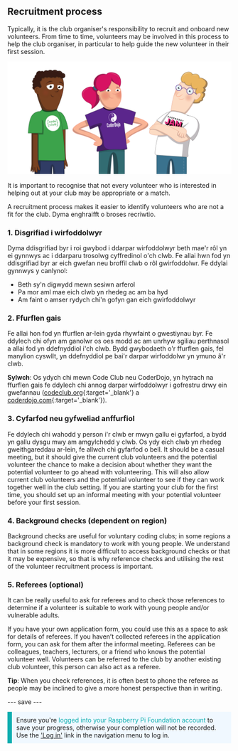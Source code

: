 ## Recruitment process

Typically, it is the club organiser's responsibility to recruit and onboard new volunteers. From time to time, volunteers may be involved in this process to help the club organiser, in particular to help guide the new volunteer in their first session.

![Three volunteers standing.](images/2-RPF-Volunteers.png)

It is important to recognise that not every volunteer who is interested in helping out at your club may be appropriate or a match.

A recruitment process makes it easier to identify volunteers who are not a fit for the club. Dyma enghraifft o broses recriwtio.

### 1. Disgrifiad i wirfoddolwyr


Dyma ddisgrifiad byr i roi gwybod i ddarpar wirfoddolwyr beth mae'r rôl yn ei gynnwys ac i ddarparu trosolwg cyffredinol o'ch clwb. Fe allai hwn fod yn ddisgrifiad byr ar eich gwefan neu broffil clwb o rôl gwirfoddolwr. Fe ddylai gynnwys y canlynol:

* Beth sy'n digwydd mewn sesiwn arferol
* Pa mor aml mae eich clwb yn rhedeg ac am ba hyd
* Am faint o amser rydych chi'n gofyn gan eich gwirfoddolwyr

### 2. Ffurflen gais

Fe allai hon fod yn ffurflen ar-lein gyda rhywfaint o gwestiynau byr. Fe ddylech chi ofyn am ganolwr os oes modd ac am unrhyw sgiliau perthnasol a allai fod yn ddefnyddiol i'ch clwb. Bydd gwybodaeth o'r ffurflen gais, fel manylion cyswllt, yn ddefnyddiol pe bai'r darpar wirfoddolwr yn ymuno â'r clwb.

**Sylwch**: Os ydych chi mewn Code Club neu CoderDojo, yn hytrach na ffurflen gais fe ddylech chi annog darpar wirfoddolwyr i gofrestru drwy ein gwefannau ([codeclub.org](https://codeclub.org){:target='_blank'} a [coderdojo.com](https://coderdojo.com){:target='_blank'}).

### 3. Cyfarfod neu gyfweliad anffurfiol

Fe ddylech chi wahodd y person i'r clwb er mwyn gallu ei gyfarfod, a bydd yn gallu dysgu mwy am amgylchedd y clwb. Os ydy eich clwb yn rhedeg gweithgareddau ar-lein, fe allwch chi gyfarfod o bell. It should be a casual meeting, but it should give the current club volunteers and the potential volunteer the chance to make a decision about whether they want the potential volunteer to go ahead with volunteering. This will also allow current club volunteers and the potential volunteer to see if they can work together well in the club setting. If you are starting your club for the first time, you should set up an informal meeting with your potential volunteer before your first session.

### 4. Background checks (dependent on region)

Background checks are useful for voluntary coding clubs; in some regions a background check is mandatory to work with young people. We understand that in some regions it is more difficult to access background checks or that it may be expensive, so that is why reference checks and utilising the rest of the volunteer recruitment process is important.

### 5. Referees (optional)

It can be really useful to ask for referees and to check those references to determine if a volunteer is suitable to work with young people and/or vulnerable adults.

If you have your own application form, you could use this as a space to ask for details of referees. If you haven’t collected referees in the application form, you can ask for them after the informal meeting. Referees can be colleagues, teachers, lecturers, or a friend who knows the potential volunteer well. Volunteers can be referred to the club by another existing club volunteer, this person can also act as a referee.

**Tip**: When you check references, it is often best to phone the referee as people may be inclined to give a more honest perspective than in writing.

--- save ---

<p style="border-left: solid; border-width:10px; border-color: #0faeb0; background-color: aliceblue; padding: 10px;">
Ensure you're <span style="color: #0faeb0">logged into your Raspberry Pi Foundation account</span> to save your progress, otherwise your completion will not be recorded. Use the <a href="https://my.raspberrypi.org/login">'Log in'</a> link in the navigation menu to log in.
</p>